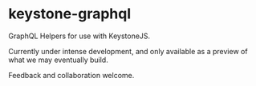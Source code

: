 # keystone-graphql

GraphQL Helpers for use with KeystoneJS.

Currently under intense development, and only available as a preview of what we may eventually build.

Feedback and collaboration welcome.
